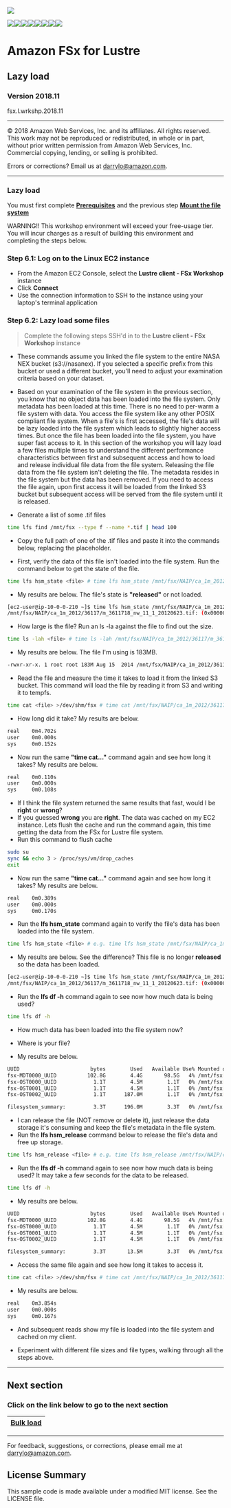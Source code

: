 ![](https://s3.amazonaws.com/aws-us-east-1/tutorial/AWS_logo_PMS_300x180.png)

![](https://s3.amazonaws.com/aws-us-east-1/tutorial/100x100_benefit_available.png)![](https://s3.amazonaws.com/aws-us-east-1/tutorial/100x100_benefit_ingergration.png)![](https://s3.amazonaws.com/aws-us-east-1/tutorial/100x100_benefit_ecryption-lock.png)![](https://s3.amazonaws.com/aws-us-east-1/tutorial/100x100_benefit_fully-managed.png)![](https://s3.amazonaws.com/aws-us-east-1/tutorial/100x100_benefit_lowcost-affordable.png)![](https://s3.amazonaws.com/aws-us-east-1/tutorial/100x100_benefit_performance.png)![](https://s3.amazonaws.com/aws-us-east-1/tutorial/100x100_benefit_scalable.png)![](https://s3.amazonaws.com/aws-us-east-1/tutorial/100x100_benefit_storage.png)

# **Amazon FSx for Lustre**

## Lazy load

### Version 2018.11

fsx.l.wrkshp.2018.11

---

© 2018 Amazon Web Services, Inc. and its affiliates. All rights reserved. This work may not be  reproduced or redistributed, in whole or in part, without prior written permission from Amazon Web Services, Inc. Commercial copying, lending, or selling is prohibited.

Errors or corrections? Email us at [darrylo@amazon.com](mailto:darrylo@amazon.com).

---

### Lazy load

You must first complete [**Prerequisites**](../0-prerequisites) and the previous step [**Mount the file system**](../4-mount-file-system)

WARNING!! This workshop environment will exceed your free-usage tier. You will incur charges as a result of building this environment and completing the steps below.

### Step 6.1: Log on to the Linux EC2 instance

- From the Amazon EC2 Console, select the **Lustre client - FSx Workshop** instance
- Click **Connect**
- Use the connection information to SSH to the instance using your laptop's terminal application

### Step 6.2: Lazy load some files

> Complete the following steps SSH'd in to the **Lustre client - FSx Workshop** instance

- These commands assume you linked the file system to the entire NASA NEX bucket (s3://nasanex). If you selected a specific prefix from this bucket or used a different bucket, you'll need to adjust your examination criteria based on your dataset.

- Based on your examination of the file system in the previous section, you know that no object data has been loaded into the file system. Only metadata has been loaded at this time. There is no need to per-warm a file system with data. You access the file system like any other POSIX compliant file system. When a file's is first accessed, the file's data will be lazy loaded into the file system which leads to slightly higher access times. But once the file has been loaded into the file system, you have super fast access to it. In this section of the workshop you will lazy load a few files multiple times to understand the different performance characteristics between first and subsequent access and how to load and release individual file data from the file system. Releasing the file data from the file system isn't deleting the file. The metadata resides in the file system but the data has been removed. If you need to access the file again, upon first access it will be loaded from the linked S3 bucket but subsequent access will be served from the file system until it is released.


- Generate a list of some .tif files

```sh
time lfs find /mnt/fsx --type f --name *.tif | head 100
```

- Copy the full path of one of the .tif files and paste it into the commands below, replacing the <file> placeholder.

- First, verify the data of this file isn't loaded into the file system. Run the command below to get the state of the file.

```sh
time lfs hsm_state <file> # time lfs hsm_state /mnt/fsx/NAIP/ca_1m_2012/36117/m_3611718_nw_11_1_20120623.tif
```

- My results are below. The file's state is **"released"** or not loaded.

```sh
[ec2-user@ip-10-0-0-210 ~]$ time lfs hsm_state /mnt/fsx/NAIP/ca_1m_2012/36117/m_3611718_nw_11_1_20120623.tif
/mnt/fsx/NAIP/ca_1m_2012/36117/m_3611718_nw_11_1_20120623.tif: (0x0000000d) released exists archived, archive_id:1
```

- How large is the file? Run an ls -la against the file to find out the size.

```sh
time ls -lah <file> # time ls -lah /mnt/fsx/NAIP/ca_1m_2012/36117/m_3611718_nw_11_1_20120623.tif
```

- My results are below. The file I'm using is 183MB.
```sh
-rwxr-xr-x. 1 root root 183M Aug 15  2014 /mnt/fsx/NAIP/ca_1m_2012/36117/m_3611718_nw_11_1_20120623.tif
```

- Read the file and measure the time it takes to load it from the linked S3 bucket. This command will load the file by reading it from S3 and writing it to tempfs.

```sh
time cat <file> >/dev/shm/fsx # time cat /mnt/fsx/NAIP/ca_1m_2012/36117/m_3611718_nw_11_1_20120623.tif >/dev/shm/fsx
```

- How long did it take? My results are below.

```sh
real	0m4.702s
user	0m0.000s
sys	    0m0.152s
```

- Now run the same **"time cat..."** command again and see how long it takes? My results are below.

```sh
real	0m0.110s
user	0m0.000s
sys	    0m0.108s
```

- If I think the file system returned the same results that fast, would I be **right** or **wrong**?
- If you guessed **wrong** you are **right**. The data was cached on my EC2 instance. Lets flush the cache and run the command again, this time getting the data from the FSx for Lustre file system.
- Run this command to flush cache

```sh
sudo su
sync && echo 3 > /proc/sys/vm/drop_caches
exit

```

- Now run the same **"time cat..."** command again and see how long it takes? My results are below.

```sh
real	0m0.389s
user	0m0.000s
sys	    0m0.170s
```

- Run the **lfs hsm_state** command again to verify the file's data has been loaded into the file system.

```sh
time lfs hsm_state <file> # e.g. time lfs hsm_state /mnt/fsx/NAIP/ca_1m_2012/36117/m_3611718_nw_11_1_20120623.tif
```

- My results are below. See the difference? This file is no longer **released** so the data has been loaded.

```sh
[ec2-user@ip-10-0-0-210 ~]$ time lfs hsm_state /mnt/fsx/NAIP/ca_1m_2012/36117/m_3611718_nw_11_1_20120623.tif
/mnt/fsx/NAIP/ca_1m_2012/36117/m_3611718_nw_11_1_20120623.tif: (0x00000009) exists archived, archive_id:1
```

- Run the **lfs df -h** command again to see now how much data is being used?

```sh
time lfs df -h

```

- How much data has been loaded into the file system now?
- Where is your file?

- My results are below.

```sh
UUID                       bytes        Used   Available Use% Mounted on
fsx-MDT0000_UUID          102.8G        4.4G       98.5G   4% /mnt/fsx[MDT:0]
fsx-OST0000_UUID            1.1T        4.5M        1.1T   0% /mnt/fsx[OST:0]
fsx-OST0001_UUID            1.1T        4.5M        1.1T   0% /mnt/fsx[OST:1]
fsx-OST0002_UUID            1.1T      187.0M        1.1T   0% /mnt/fsx[OST:2]

filesystem_summary:         3.3T      196.0M        3.3T   0% /mnt/fsx
```

- I can release the file (NOT remove or delete it), just release the data storage it's consuming and keep the file's metadata in the file system.
- Run the **lfs hsm_release** command below to release the file's data and free up storage.

```sh
time lfs hsm_release <file> # e.g. time lfs hsm_release /mnt/fsx/NAIP/ca_1m_2012/36117/m_3611718_nw_11_1_20120623.tif

```

- Run the **lfs df -h** command again to see now how much data is being used? It may take a few seconds for the data to be released.
 
```sh
time lfs df -h

```
- My results are below.

```sh
UUID                       bytes        Used   Available Use% Mounted on
fsx-MDT0000_UUID          102.8G        4.4G       98.5G   4% /mnt/fsx[MDT:0]
fsx-OST0000_UUID            1.1T        4.5M        1.1T   0% /mnt/fsx[OST:0]
fsx-OST0001_UUID            1.1T        4.5M        1.1T   0% /mnt/fsx[OST:1]
fsx-OST0002_UUID            1.1T        4.5M        1.1T   0% /mnt/fsx[OST:2]

filesystem_summary:         3.3T       13.5M        3.3T   0% /mnt/fsx
```

- Access the same file again and see how long it takes to access it.

```sh
time cat <file> >/dev/shm/fsx # time cat /mnt/fsx/NAIP/ca_1m_2012/36117/m_3611718_nw_11_1_20120623.tif >/dev/shm/fsx
```

- My results are below.

```sh
real	0m3.854s
user	0m0.000s
sys	    0m0.167s
```

- And subsequent reads show my file is loaded into the file system and cached on my client.

- Experiment with different file sizes and file types, walking through all the steps above.


---
## Next section
### Click on the link below to go to the next section

| [**Bulk load**](../7-bulk-load) |
| :---
---

For feedback, suggestions, or corrections, please email me at [darrylo@amazon.com](mailto:darrylo@amazon.com).

## License Summary

This sample code is made available under a modified MIT license. See the LICENSE file.


